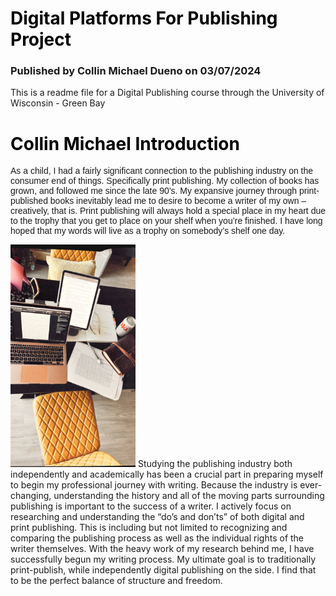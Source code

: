 # Digital Platforms For Publishing Project
### Published by Collin Michael Dueno on 03/07/2024
This is a readme file for a Digital Publishing course through the University of Wisconsin - Green Bay

<html>
<title> Collin Michael Intro </title>
<head>
<style>
h1 {color: black;}
</style>
<head>
<body>
<h1>Collin Michael Introduction</h1>
<p style="font-family:arial">As a child, I had a fairly significant connection to the publishing industry on the consumer end of things. Specifically print publishing. My collection of books has grown, and followed me since the late 90’s. My expansive journey through print-published books inevitably lead me to desire to become a writer of my own – creatively, that is. Print publishing will always hold a special place in my heart due to the trophy that you get to place on your shelf when you’re finished. I have long hoped that my words will live as a trophy on somebody’s shelf one day.</p>
<p>
<img src="212BA3F6-A2C0-42B9-BF23-B9DBA0C9D743.JPG" alt="Workspace" width="200">
Studying the publishing industry both independently and academically has been a crucial part in preparing myself to begin my professional journey with writing. Because the industry is ever-changing, understanding the history and all of the moving parts surrounding publishing is important to the success of a writer. I actively focus on researching and understanding the “do’s and don’ts” of both digital and print publishing. This is including but not limited to recognizing and comparing the publishing process as well as the individual rights of the writer themselves. With the heavy work of my research behind me, I have successfully begun my writing process. My ultimate goal is to traditionally print-publish, while independently digital publishing on the side. I find that to be the perfect balance of structure and freedom.
